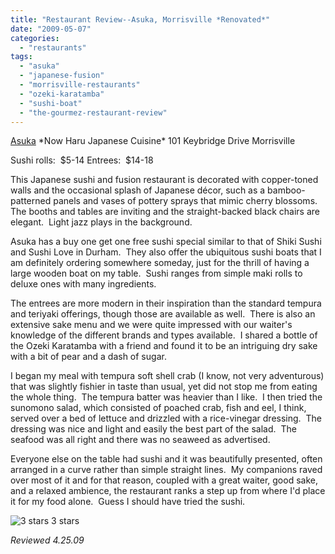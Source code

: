 ```yaml
---
title: "Restaurant Review--Asuka, Morrisville *Renovated*"
date: "2009-05-07"
categories:
  - "restaurants"
tags:
  - "asuka"
  - "japanese-fusion"
  - "morrisville-restaurants"
  - "ozeki-karatamba"
  - "sushi-boat"
  - "the-gourmez-restaurant-review"
---
```


[Asuka](http://www.asukajapan.com/Pages/Default.aspx) \*Now Haru Japanese Cuisine\* 101 Keybridge Drive Morrisville

Sushi rolls:  $5-14 Entrees:  $14-18

This Japanese sushi and fusion restaurant is decorated with copper-toned walls and the occasional splash of Japanese décor, such as a bamboo-patterned panels and vases of pottery sprays that mimic cherry blossoms.  The booths and tables are inviting and the straight-backed black chairs are elegant.  Light jazz plays in the background.

Asuka has a buy one get one free sushi special similar to that of Shiki Sushi and Sushi Love in Durham.  They also offer the ubiquitous sushi boats that I am definitely ordering somewhere someday, just for the thrill of having a large wooden boat on my table.  Sushi ranges from simple maki rolls to deluxe ones with many ingredients. 

The entrees are more modern in their inspiration than the standard tempura and teriyaki offerings, though those are available as well.  There is also an extensive sake menu and we were quite impressed with our waiter's knowledge of the different brands and types available.  I shared a bottle of the Ozeki Karatamba with a friend and found it to be an intriguing dry sake with a bit of pear and a dash of sugar.

I began my meal with tempura soft shell crab (I know, not very adventurous) that was slightly fishier in taste than usual, yet did not stop me from eating the whole thing.  The tempura batter was heavier than I like.  I then tried the sunomono salad, which consisted of poached crab, fish and eel, I think, served over a bed of lettuce and drizzled with a rice-vinegar dressing.  The dressing was nice and light and easily the best part of the salad.  The seafood was all right and there was no seaweed as advertised.

Everyone else on the table had sushi and it was beautifully presented, often arranged in a curve rather than simple straight lines.  My companions raved over most of it and for that reason, coupled with a great waiter, good sake, and a relaxed ambience, the restaurant ranks a step up from where I'd place it for my food alone.  Guess I should have tried the sushi.




<div class="caption">

![3 stars](http://s3.amazonaws.com/thegourmez-wpmedia/2009/05/rating_avocado11.gif "rating_avocado1") 3 stars</div>


_Reviewed 4.25.09_
